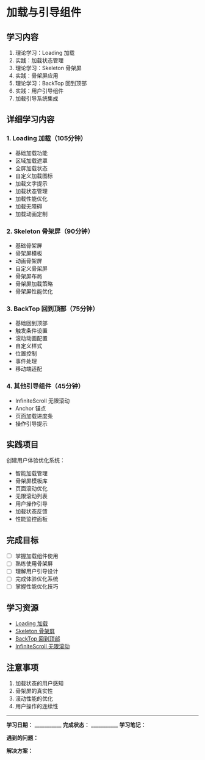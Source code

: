 # 加载与引导组件

## 学习内容
1. 理论学习：Loading 加载
2. 实践：加载状态管理
3. 理论学习：Skeleton 骨架屏
4. 实践：骨架屏应用
5. 理论学习：BackTop 回到顶部
6. 实践：用户引导组件
7. 加载引导系统集成

## 详细学习内容

### 1. Loading 加载（105分钟）
- 基础加载功能
- 区域加载遮罩
- 全屏加载状态
- 自定义加载图标
- 加载文字提示
- 加载状态管理
- 加载性能优化
- 加载无障碍
- 加载动画定制

### 2. Skeleton 骨架屏（90分钟）
- 基础骨架屏
- 骨架屏模板
- 动画骨架屏
- 自定义骨架屏
- 骨架屏布局
- 骨架屏加载策略
- 骨架屏性能优化

### 3. BackTop 回到顶部（75分钟）
- 基础回到顶部
- 触发条件设置
- 滚动动画配置
- 自定义样式
- 位置控制
- 事件处理
- 移动端适配

### 4. 其他引导组件（45分钟）
- InfiniteScroll 无限滚动
- Anchor 锚点
- 页面加载进度条
- 操作引导提示

## 实践项目
创建用户体验优化系统：
- 智能加载管理
- 骨架屏模板库
- 页面滚动优化
- 无限滚动列表
- 用户操作引导
- 加载状态反馈
- 性能监控面板

## 完成目标
- [ ] 掌握加载组件使用
- [ ] 熟练使用骨架屏
- [ ] 理解用户引导设计
- [ ] 完成体验优化系统
- [ ] 掌握性能优化技巧

## 学习资源
- [Loading 加载](https://element-plus.org/zh-CN/component/loading.html)
- [Skeleton 骨架屏](https://element-plus.org/zh-CN/component/skeleton.html)
- [BackTop 回到顶部](https://element-plus.org/zh-CN/component/backtop.html)
- [InfiniteScroll 无限滚动](https://element-plus.org/zh-CN/component/infinite-scroll.html)

## 注意事项
1. 加载状态的用户感知
2. 骨架屏的真实性
3. 滚动性能的优化
4. 用户操作的连续性

---

**学习日期：** ___________
**完成状态：** ___________
**学习笔记：**



**遇到的问题：**



**解决方案：**